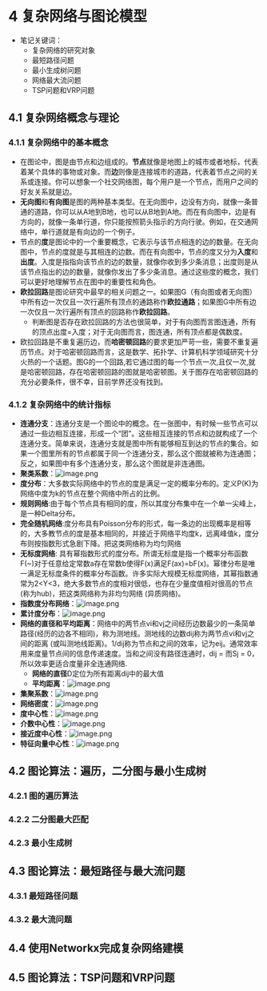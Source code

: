 # 4 复杂网络与图论模型
+ 笔记关键词：
	+ 复杂网络的研究对象
	+ 最短路径问题
	+ 最小生成树问题
	+ 网络最大流问题
	+ TSP问题和VRP问题

## 4.1 复杂网络概念与理论
### 4.1.1 复杂网络中的基本概念
+ 在图论中，图是由节点和边组成的。**节点**就像是地图上的城市或者地标，代表着某个具体的事物或对象。而**边**则像是连接城市的道路，代表着节点之间的关系或连接。你可以想象一个社交网络图，每个用户是一个节点，而用户之间的好友关系就是边。
+ **无向图**和**有向图**是图的两种基本类型。在无向图中，边没有方向，就像一条普通的道路，你可以从A地到B地，也可以从B地到A地。而在有向图中，边是有方向的，就像一条单行道，你只能按照箭头指示的方向行驶。例如，在交通网络中，单行道就是有向边的一个例子。
+ 节点的**度**是图论中的一个重要概念，它表示与该节点相连的边的数量。在无向图中，节点的度就是与其相连的边数。而在有向图中，节点的度又分为**入度**和**出度**。入度是指指向该节点的边的数量，就像你收到多少条消息；出度则是从该节点指出的边的数量，就像你发出了多少条消息。通过这些度的概念，我们可以更好地理解节点在图中的重要性和角色。
+ **欧拉回路**是图论研究中最早的相关问题之一。如果图G（有向图或者无向图）中所有边一次仅且一次行遍所有顶点的通路称作**欧拉通路**；如果图G中所有边一次仅且一次行遍所有顶点的回路称作**欧拉回路**。
	+ 判断图是否存在欧拉回路的方法也很简单，对于有向图而言图连通，所有的顶点出度=入度；对于无向图而言，图连通，所有顶点都是偶数度。
+ 欧拉回路是不重复遍历边，而**哈密顿回路**的要求更加严苛一些，需要不重复遍历节点。对于哈密顿回路而言，这是数学、拓扑学、计算机科学领域研究十分火热的一个话题。图G的一个回路,若它通过图的每一个节点一次,且仅一次,就是哈密顿回路，存在哈密顿回路的图就是哈密顿图。关于图存在哈密顿回路的充分必要条件，很不幸，目前学界还没有找到。


### 4.1.2 复杂网络中的统计指标
+ **连通分支**：连通分支是一个图论中的概念。在一张图中，有时候一些节点可以通过一些边相互连接，形成一个“团”。这些相互连接的节点和边就构成了一个连通分支。简单来说，连通分支就是图中所有能够相互到达的节点的集合。如果一个图里所有的节点都属于同一个连通分支，那么这个图就被称为连通图；反之，如果图中有多个连通分支，那么这个图就是非连通图。
+ **聚类系数**：![image.png](https://aquazone.oss-cn-guangzhou.aliyuncs.com/20240731082049.png)
+ **度分布**：大多数实际网络中的节点的度是满足一定的概率分布的。定义P(K)为网络中度为k的节点在整个网络中所占的比例。
+ **规则网络**:由于每个节点具有相同的度，所以其度分布集中在一个单一尖峰上，是一种Delta分布。
+ **完全随机网络**:度分布具有Poisson分布的形式，每一条边的出现概率是相等的，大多教节点的度是基本相同的，并接近于网络平均度k，远离峰值k，度分布则按指数形式急剧下降。把这类网络称为均匀网络
+ **无标度网络**: 具有幂指数形式的度分布。所谓无标度是指一个概率分布函数F(~)对于任意给定常数a存在常数b使得F(x)满足F(ax)=bF(x)。幂律分布是唯一满足无标度条件的概率分布函数。许多实际大规模无标度网络，其幂指数通常为2<Y<3，绝大多数节点的度相对很低，也存在少量度值相对很高的节点(称为hub)，把这类网络称为非均匀网络 (异质网络)。
+ **指数度分布网络**：![image.png](https://aquazone.oss-cn-guangzhou.aliyuncs.com/20240731082218.png)
+ **累计度分布**：![image.png](https://aquazone.oss-cn-guangzhou.aliyuncs.com/20240731082244.png)
+ **网络的直径和平均距离**：网络中的两节点vi和vj之间经历边数最少的一条简单路径(经历的边各不相同)，称为测地线。测地线的边数dij称为两节点vi和vj之间的距离 (或叫测地线距离)。1/dij称为节点和之间的效率，记为eij。通常效率用来度量节点间的信息传递速度。当和之间没有路径连通时，dij = 而Sj = 0，所以效率更适合度量非全连通网络.
	+ **网络的直径**D定位为所有距离dij中的最大值
	+ **平均距离**：![image.png](https://aquazone.oss-cn-guangzhou.aliyuncs.com/20240731085428.png)
+ **集聚系数**：![image.png](https://aquazone.oss-cn-guangzhou.aliyuncs.com/20240731085554.png)
+ **网络密度**：![image.png](https://aquazone.oss-cn-guangzhou.aliyuncs.com/20240731085624.png)
+ **度中心性**：![image.png](https://aquazone.oss-cn-guangzhou.aliyuncs.com/20240731085724.png)
+ **介数中心性**：![image.png](https://aquazone.oss-cn-guangzhou.aliyuncs.com/20240731085820.png)
+ **接近度中心性**：![image.png](https://aquazone.oss-cn-guangzhou.aliyuncs.com/20240731085849.png)
+ **特征向量中心性**：![image.png](https://aquazone.oss-cn-guangzhou.aliyuncs.com/20240731085917.png)

## 4.2 图论算法：遍历，二分图与最小生成树
### 4.2.1 图的遍历算法
### 4.2.2 二分图最大匹配
### 4.2.3 最小生成树
## 4.3 图论算法：最短路径与最大流问题
### 4.3.1 最短路径问题
### 4.3.2 最大流问题
## 4.4 使用Networkx完成复杂网络建模
## 4.5 图论算法：TSP问题和VRP问题